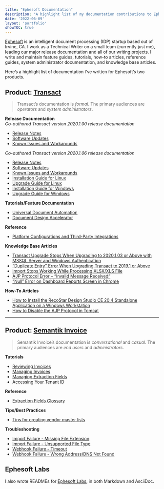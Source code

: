```yaml
---
title: "Ephesoft Documentation"
description: "A highlight list of my documentation contributions to Ephesoft."
date: '2022-06-09'
layout: 'portfolio'
showTOC: true
---
```

[Ephesoft](https://ephesoft.com/) is an intelligent document processing (IDP) startup based out of Irvine, CA. I work as a Technical Writer on a small team (currently just me), leading our major release documentation and all of our writing projects. I write and maintain feature guides, tutorials, how-to articles, reference guides, system administrator documentation, and knowledge base articles.

Here’s a highlight list of documentation I’ve written for Ephesoft’s two products.

## Product: [Transact](https://ephesoft.com/products/transact/)
> Transact’s documentation is *formal*. The primary audiences are *operators* and *system administrators*.

**Release Documentation**  
*Co-authored Transact version 2020.1.00 release documentation*
- [Release Notes](https://ephesoft.com/docs/products/transact/release-notes/2022-1-00/)
- [Software Updates](https://ephesoft.com/docs/products/transact/release-notes/2022-1-00/software-updates-2022-1-00/) 
- [Known Issues and Workarounds](https://ephesoft.com/docs/products/transact/release-notes/2022-1-00/known-issues-2022-1-0/)

*Co-authored Transact version 2020.1.06 release documentation*
- [Release Notes](https://ephesoft.com/docs/products/transact/release-notes/release-notes-2020-1-06/)
- [Software Updates](https://ephesoft.com/docs/products/transact/release-notes/release-notes-2020-1-06/software-updates-2020-1-06/)
- [Known Issues and Workarounds](https://ephesoft.com/docs/products/transact/release-notes/release-notes-2020-1-06/known-issues-and-workarounds-2020-1-06/)
- [Installation Guide for Linux](https://ephesoft.com/docs/products/transact/install-and-upgrade/transact-2020-1-06/linux-installation-guide-2020-1-06/)
- [Upgrade Guide for Linux](https://ephesoft.com/docs/products/transact/install-and-upgrade/transact-2020-1-06/linux-upgrade-guide-2020-1-06/)
- [Installation Guide for Windows](https://ephesoft.com/docs/products/transact/install-and-upgrade/transact-2020-1-06/windows-installation-guide-2020-1-06/)
- [Upgrade Guide for Windows](https://ephesoft.com/docs/products/transact/install-and-upgrade/transact-2020-1-06/windows-upgrade-guide-2020-1-06/)

**Tutorials/Feature Documentation**
- [Universal Document Automation](https://ephesoft.com/docs/products/transact/features-and-functions/semantik-ai-engine/universal-document-automation/)
- [Document Design Accelerator](https://ephesoft.com/docs/products/transact/features-and-functions/semantik-ai-engine/document-design-accelerator/)

**Reference**
- [Platform Configurations and Third-Party Integrations](https://ephesoft.com/docs/products/transact/install-and-upgrade/system-requirements/platform-configurations-and-third-party-integrations/#ephesoft-transact-prior-to-4-5-0-0)

**Knowledge Base Articles**
- [Transact Upgrade Stops When Upgrading to 2020.1.03 or Above with MSSQL Server and Windows Authentication](https://ephesoft.com/docs/kb-mssql-windows-authentication-upgrade-on-windows-halts-at-db-credentials-required-for-db-patch-screen/)
- [“Duplicate Entry” Error When Upgrading Transact to 2019.1 or Above](https://ephesoft.com/docs/kb00026568-installation-issue-on-transact-upgrade-to-2019-1-and-above/)
- [Import Stops Working While Processing XLSX/XLS File](https://ephesoft.com/docs/kb00023275-email-import-stops-working-while-processing-xlsx-xls-file-as-attachment/)
- [AJP Protocol Error – “Invalid Message Received”](https://ephesoft.com/docs/ajp-protocol-error-invalid-message-received/)
- [“Null” Error on Dashboard Reports Screen in Chrome](https://ephesoft.com/docs/null-error-on-dashboard-reports-screen-in-chrome/)

**How-To Articles**
- [How to Install the RecoStar Design Studio CE 20.4 Standalone Application on a Windows Workstation](https://ephesoft.com/docs/how-to-install-the-recostar-design-studio-ce-20-4-stand-alone-application-on-a-windows-workstation/)
- [How to Disable the AJP Protocol in Tomcat](https://ephesoft.com/docs/how-to-disable-the-ajp-protocol-in-tomcat/)

----------------------------------------------

## Product: [Semantik Invoice](https://ephesoft.com/products/semantik-invoice/)
> Semantik Invoice’s documentation is *conversational* and *casual*. The primary audiences are *end users* and *administrators*. 

**Tutorials**
- [Reviewing Invoices](https://docs.ephesoft.net/en/articles/4439056-reviewing-invoices)
- [Managing Invoices](https://docs.ephesoft.net/en/articles/5663087-managing-invoices)
- [Managing Extraction Fields](https://docs.ephesoft.net/en/articles/4353252-managing-extraction-fields)
- [Accessing Your Tenant ID](https://docs.ephesoft.net/en/articles/5604662-accessing-your-tenant-id)

**Reference**
- [Extraction Fields Glossary](https://docs.ephesoft.net/en/articles/5609926-extraction-fields-glossary)

**Tips/Best Practices**
- [Tips for creating vendor master lists](https://docs.ephesoft.net/en/articles/5967798-tips-for-creating-vendor-master-lists)

**Troubleshooting**
- [Import Failure - Missing File Extension](https://docs.ephesoft.net/en/articles/5479342-import-failure-missing-file-extension)
- [Import Failure - Unsupported File Type](https://docs.ephesoft.net/en/articles/5538272-import-failure-unsupported-file-type)
- [Webhook Failure - Timeout](https://docs.ephesoft.net/en/articles/5563499-webhook-failure-timeout)
- [Webhook Failure - Wrong Address/DNS Not Found](https://docs.ephesoft.net/en/articles/5563515-webhook-failure-wrong-address-dns-not-found)

## Ephesoft Labs
I also wrote READMEs for [Ephesoft Labs](https://github.com/Ephesoft-Labs), in both Markdown and AsciiDoc.

